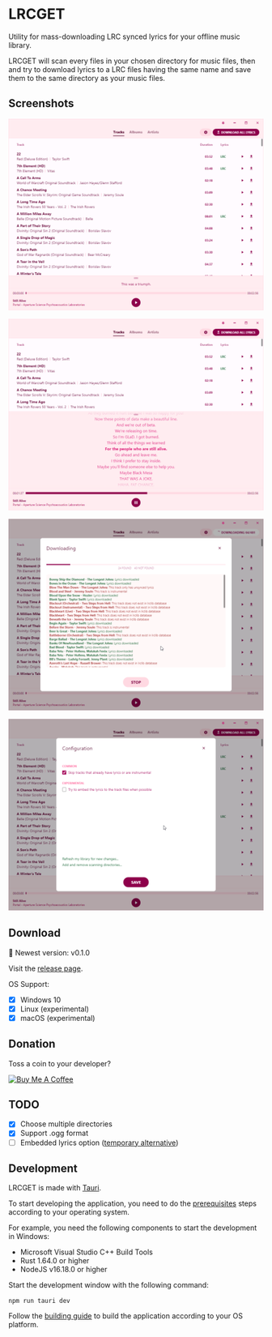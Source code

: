 # LRCGET

Utility for mass-downloading LRC synced lyrics for your offline music library.

LRCGET will scan every files in your chosen directory for music files, then and try to download lyrics to a LRC files having the same name and save them to the same directory as your music files.

## Screenshots

![01.png](screenshots/01.png?1)

![02.png](screenshots/02.png?1)

![03.png](screenshots/03.png?1)

![04.png](screenshots/04.png?1)

## Download

🎉 Newest version: v0.1.0

Visit the [release page](https://github.com/tranxuanthang/lrcget/releases).

OS Support:

- [x] Windows 10
- [x] Linux (experimental)
- [x] macOS (experimental)

## Donation

Toss a coin to your developer?

<a href="https://www.buymeacoffee.com/thangtran" target="_blank"><img src="https://cdn.buymeacoffee.com/buttons/default-orange.png" alt="Buy Me A Coffee" height="41" width="174"></a>

## TODO

- [x] Choose multiple directories
- [x] Support .ogg format
- [ ] Embedded lyrics option ([temporary alternative](https://github.com/TheRedSpy15/lrcput))

## Development

LRCGET is made with [Tauri](https://tauri.app).

To start developing the application, you need to do the [prerequisites](https://tauri.app/v1/guides/getting-started/prerequisites) steps according to your operating system.

For example, you need the following components to start the development in Windows:

- Microsoft Visual Studio C++ Build Tools
- Rust 1.64.0 or higher
- NodeJS v16.18.0 or higher

Start the development window with the following command:

``` shell
npm run tauri dev
```

Follow the [building guide](https://tauri.app/v1/guides/building/) to build the application according to your OS platform.
